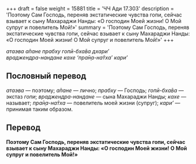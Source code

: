 +++
draft = false
weight = 15881
title = 'ЧЧ Ади 17.303'
description = 'Поэтому Сам Господь, переняв экстатические чувства гопи, сейчас взывает к сыну Махараджи Нанды: «О господин Моей жизни! О Мой супруг и повелитель Мой!»'
summary = 'Поэтому Сам Господь, переняв экстатические чувства гопи, сейчас взывает к сыну Махараджи Нанды: «О господин Моей жизни! О Мой супруг и повелитель Мой!»'
+++

_атаэва а̄пане прабху гопӣ-бха̄ва дхари’  
враджендра-нандане кахе ‘пра̄н̣а-на̄тха’ кари’_

## Пословный перевод

_атаэва_ — поэтому; _а̄пане_ — лично; _прабху_ — Господь; _гопӣ_\-_бха̄ва_ — экстаз _гопи_; _враджендра_\-_нандане_ — сына Махараджи Нанды; _кахе_ — называет; _пра̄н̣а_\-_на̄тха_ — повелитель моей жизни (супруг); _кари’_ — принимая таким образом.

## Перевод

**Поэтому Сам Господь, переняв экстатические чувства гопи, сейчас взывает к сыну Махараджи Нанды: «О господин Моей жизни! О Мой супруг и повелитель Мой!»**
